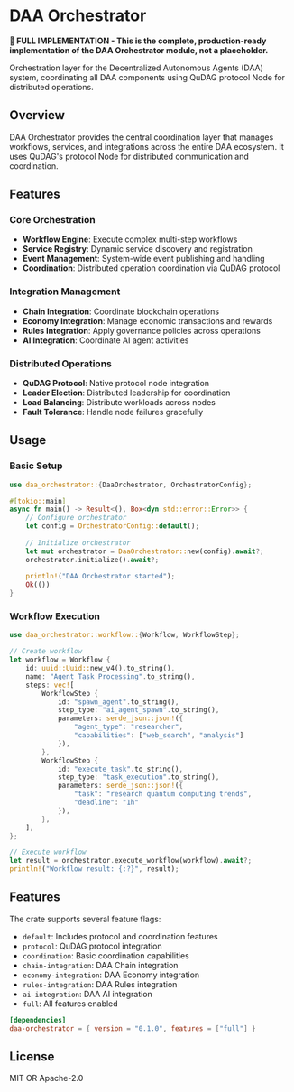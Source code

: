 # DAA Orchestrator

**🚀 FULL IMPLEMENTATION - This is the complete, production-ready implementation of the DAA Orchestrator module, not a placeholder.**

Orchestration layer for the Decentralized Autonomous Agents (DAA) system, coordinating all DAA components using QuDAG protocol Node for distributed operations.

## Overview

DAA Orchestrator provides the central coordination layer that manages workflows, services, and integrations across the entire DAA ecosystem. It uses QuDAG's protocol Node for distributed communication and coordination.

## Features

### Core Orchestration
- **Workflow Engine**: Execute complex multi-step workflows
- **Service Registry**: Dynamic service discovery and registration
- **Event Management**: System-wide event publishing and handling
- **Coordination**: Distributed operation coordination via QuDAG protocol

### Integration Management
- **Chain Integration**: Coordinate blockchain operations
- **Economy Integration**: Manage economic transactions and rewards
- **Rules Integration**: Apply governance policies across operations
- **AI Integration**: Coordinate AI agent activities

### Distributed Operations
- **QuDAG Protocol**: Native protocol node integration
- **Leader Election**: Distributed leadership for coordination
- **Load Balancing**: Distribute workloads across nodes
- **Fault Tolerance**: Handle node failures gracefully

## Usage

### Basic Setup

```rust
use daa_orchestrator::{DaaOrchestrator, OrchestratorConfig};

#[tokio::main]
async fn main() -> Result<(), Box<dyn std::error::Error>> {
    // Configure orchestrator
    let config = OrchestratorConfig::default();
    
    // Initialize orchestrator
    let mut orchestrator = DaaOrchestrator::new(config).await?;
    orchestrator.initialize().await?;
    
    println!("DAA Orchestrator started");
    Ok(())
}
```

### Workflow Execution

```rust
use daa_orchestrator::workflow::{Workflow, WorkflowStep};

// Create workflow
let workflow = Workflow {
    id: uuid::Uuid::new_v4().to_string(),
    name: "Agent Task Processing".to_string(),
    steps: vec![
        WorkflowStep {
            id: "spawn_agent".to_string(),
            step_type: "ai_agent_spawn".to_string(),
            parameters: serde_json::json!({
                "agent_type": "researcher",
                "capabilities": ["web_search", "analysis"]
            }),
        },
        WorkflowStep {
            id: "execute_task".to_string(),
            step_type: "task_execution".to_string(),
            parameters: serde_json::json!({
                "task": "research quantum computing trends",
                "deadline": "1h"
            }),
        },
    ],
};

// Execute workflow
let result = orchestrator.execute_workflow(workflow).await?;
println!("Workflow result: {:?}", result);
```

## Features

The crate supports several feature flags:

- `default`: Includes protocol and coordination features
- `protocol`: QuDAG protocol integration
- `coordination`: Basic coordination capabilities
- `chain-integration`: DAA Chain integration
- `economy-integration`: DAA Economy integration
- `rules-integration`: DAA Rules integration
- `ai-integration`: DAA AI integration
- `full`: All features enabled

```toml
[dependencies]
daa-orchestrator = { version = "0.1.0", features = ["full"] }
```

## License

MIT OR Apache-2.0